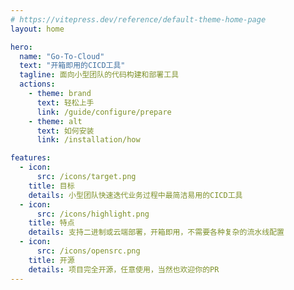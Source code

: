 ```yaml
---
# https://vitepress.dev/reference/default-theme-home-page
layout: home

hero:
  name: "Go-To-Cloud"
  text: "开箱即用的CICD工具"
  tagline: 面向小型团队的代码构建和部署工具
  actions:
    - theme: brand
      text: 轻松上手
      link: /guide/configure/prepare
    - theme: alt
      text: 如何安装
      link: /installation/how

features:
  - icon:
      src: /icons/target.png
    title: 目标
    details: 小型团队快速迭代业务过程中最简洁易用的CICD工具
  - icon:
      src: /icons/highlight.png
    title: 特点
    details: 支持二进制或云端部署，开箱即用，不需要各种复杂的流水线配置
  - icon:
      src: /icons/opensrc.png
    title: 开源
    details: 项目完全开源，任意使用，当然也欢迎你的PR
---
```


